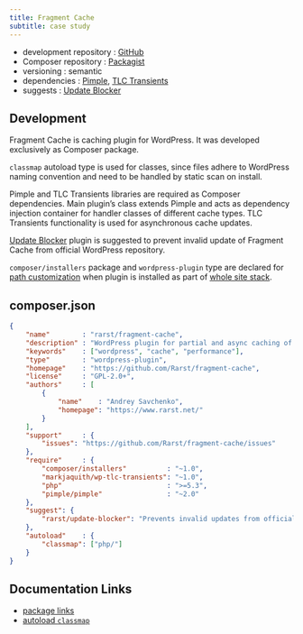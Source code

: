 ```yaml
---
title: Fragment Cache
subtitle: case study
---
```


 - development repository : [GitHub](https://github.com/Rarst/fragment-cache)
 - Composer repository : [Packagist](https://packagist.org/packages/rarst/fragment-cache)
 - versioning : semantic
 - dependencies : [Pimple](https://pimple.symfony.com/), [TLC Transients](/case-study/tlc-transients)
 - suggests : [Update Blocker](https://github.com/Rarst/update-blocker)

## Development

Fragment Cache is caching plugin for WordPress. It was developed exclusively as Composer package.

`classmap` autoload type is used for classes, since files adhere to WordPress naming convention and need to be handled by static scan on install.

Pimple and TLC Transients libraries are required as Composer dependencies. Main plugin’s class extends Pimple and acts as dependency injection container for handler classes of different cache types. TLC Transients functionality is used for asynchronous cache updates.

[Update Blocker](https://github.com/Rarst/update-blocker) plugin is suggested to prevent invalid update of Fragment Cache from official WordPress repository.

`composer/installers` package and `wordpress-plugin` type are declared for [path customization](/recipe/paths-control) when plugin is installed as part of [whole site stack](/recipe/site-stack).

## composer.json

```json
{
    "name"        : "rarst/fragment-cache",
    "description" : "WordPress plugin for partial and async caching of heavy front-end elements.",
    "keywords"    : ["wordpress", "cache", "performance"],
    "type"        : "wordpress-plugin",
    "homepage"    : "https://github.com/Rarst/fragment-cache",
    "license"     : "GPL-2.0+",
    "authors"     : [
        {
            "name"    : "Andrey Savchenko",
            "homepage": "https://www.rarst.net/"
        }
    ],
    "support"     : {
        "issues": "https://github.com/Rarst/fragment-cache/issues"
    },
    "require"     : {
        "composer/installers"          : "~1.0",
        "markjaquith/wp-tlc-transients": "~1.0",
        "php"                          : ">=5.3",
        "pimple/pimple"                : "~2.0"
    },
    "suggest": {
        "rarst/update-blocker": "Prevents invalid updates from official repositories"
    },
    "autoload"    : {
        "classmap": ["php/"]
    }
}
```

## Documentation Links

 - [package links](https://getcomposer.org/doc/04-schema.md#package-links)
 - [autoload `classmap`](https://getcomposer.org/doc/04-schema.md#classmap)